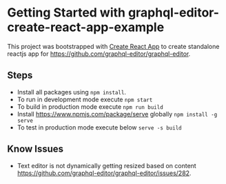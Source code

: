 # Getting Started with graphql-editor-create-react-app-example

This project was bootstrapped with [Create React App](https://github.com/facebook/create-react-app) to create standalone reactjs app for https://github.com/graphql-editor/graphql-editor.

## Steps
- Install all packages using `npm install`.
- To run in development mode execute `npm start`
- To build in production mode execute `npm run build`
- Install https://www.npmjs.com/package/serve globally 
	`npm install -g serve`
- To test in production mode execute below
	`serve -s build`

## Know Issues
- Text editor is not dynamically getting resized based on content https://github.com/graphql-editor/graphql-editor/issues/282.

